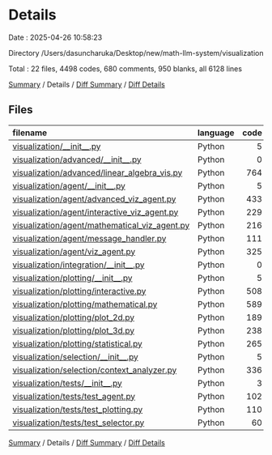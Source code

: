 # Details

Date : 2025-04-26 10:58:23

Directory /Users/dasuncharuka/Desktop/new/math-llm-system/visualization

Total : 22 files,  4498 codes, 680 comments, 950 blanks, all 6128 lines

[Summary](results.md) / Details / [Diff Summary](diff.md) / [Diff Details](diff-details.md)

## Files
| filename | language | code | comment | blank | total |
| :--- | :--- | ---: | ---: | ---: | ---: |
| [visualization/\_\_init\_\_.py](/visualization/__init__.py) | Python | 5 | 0 | 2 | 7 |
| [visualization/advanced/\_\_init\_\_.py](/visualization/advanced/__init__.py) | Python | 0 | 0 | 1 | 1 |
| [visualization/advanced/linear\_algebra\_vis.py](/visualization/advanced/linear_algebra_vis.py) | Python | 764 | 113 | 135 | 1,012 |
| [visualization/agent/\_\_init\_\_.py](/visualization/agent/__init__.py) | Python | 5 | 0 | 2 | 7 |
| [visualization/agent/advanced\_viz\_agent.py](/visualization/agent/advanced_viz_agent.py) | Python | 433 | 80 | 113 | 626 |
| [visualization/agent/interactive\_viz\_agent.py](/visualization/agent/interactive_viz_agent.py) | Python | 229 | 21 | 41 | 291 |
| [visualization/agent/mathematical\_viz\_agent.py](/visualization/agent/mathematical_viz_agent.py) | Python | 216 | 23 | 41 | 280 |
| [visualization/agent/message\_handler.py](/visualization/agent/message_handler.py) | Python | 111 | 10 | 22 | 143 |
| [visualization/agent/viz\_agent.py](/visualization/agent/viz_agent.py) | Python | 325 | 35 | 57 | 417 |
| [visualization/integration/\_\_init\_\_.py](/visualization/integration/__init__.py) | Python | 0 | 0 | 1 | 1 |
| [visualization/plotting/\_\_init\_\_.py](/visualization/plotting/__init__.py) | Python | 5 | 0 | 2 | 7 |
| [visualization/plotting/interactive.py](/visualization/plotting/interactive.py) | Python | 508 | 93 | 110 | 711 |
| [visualization/plotting/mathematical.py](/visualization/plotting/mathematical.py) | Python | 589 | 120 | 147 | 856 |
| [visualization/plotting/plot\_2d.py](/visualization/plotting/plot_2d.py) | Python | 189 | 34 | 44 | 267 |
| [visualization/plotting/plot\_3d.py](/visualization/plotting/plot_3d.py) | Python | 238 | 29 | 43 | 310 |
| [visualization/plotting/statistical.py](/visualization/plotting/statistical.py) | Python | 265 | 32 | 48 | 345 |
| [visualization/selection/\_\_init\_\_.py](/visualization/selection/__init__.py) | Python | 5 | 0 | 2 | 7 |
| [visualization/selection/context\_analyzer.py](/visualization/selection/context_analyzer.py) | Python | 336 | 46 | 67 | 449 |
| [visualization/tests/\_\_init\_\_.py](/visualization/tests/__init__.py) | Python | 3 | 0 | 1 | 4 |
| [visualization/tests/test\_agent.py](/visualization/tests/test_agent.py) | Python | 102 | 16 | 22 | 140 |
| [visualization/tests/test\_plotting.py](/visualization/tests/test_plotting.py) | Python | 110 | 11 | 28 | 149 |
| [visualization/tests/test\_selector.py](/visualization/tests/test_selector.py) | Python | 60 | 17 | 21 | 98 |

[Summary](results.md) / Details / [Diff Summary](diff.md) / [Diff Details](diff-details.md)